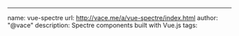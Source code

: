 ---
name: vue-spectre
url: http://vace.me/a/vue-spectre/index.html
author: "@vace"
description: Spectre components built with Vue.js
tags:
